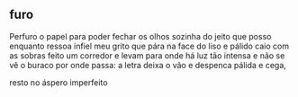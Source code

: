 ## furo

Perfuro o papel para
poder fechar os olhos
sozinha do jeito que posso
enquanto ressoa infiel
meu grito que pára na face
do liso e pálido caio
com as sobras feito um corredor
e levam para onde há
luz tão intensa e não se vê
o buraco por onde passa:
a letra deixa o vão e despenca
pálida e cega,

resto no áspero imperfeito